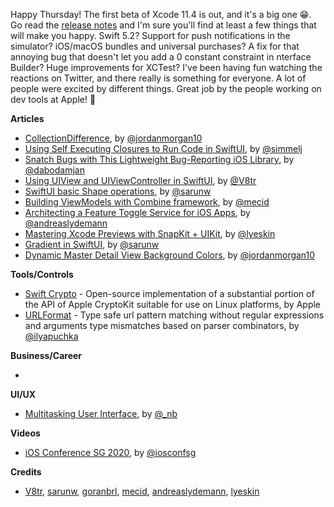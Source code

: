 Happy Thursday! The first beta of Xcode 11.4 is out, and it's a big one 😁. Go read the [release notes](https://developer.apple.com/documentation/xcode_release_notes/xcode_11_4_beta_release_notes) and I'm sure you'll find at least a few things that will make you happy. Swift 5.2? Support for push notifications in the simulator? iOS/macOS bundles and universal purchases? A fix for that annoying bug that doesn't let you add a 0 constant constraint in nterface Builder? Huge improvements for XCTest? I've been having fun watching the reactions on Twitter, and there really is something for everyone. A lot of people were excited by different things. Great job by the people working on dev tools at Apple! 👏

**Articles**

* [CollectionDifference](https://www.swiftjectivec.com/collectiondifference/), by [@jordanmorgan10](https://www.twitter.com/jordanmorgan10)
* [Using Self Executing Closures to Run Code in SwiftUI](https://www.iamsim.me/using-self-executing-closures-to-run-code-in-swiftui/), by [@simmelj](https://twitter.com/simmelj)
* [Snatch Bugs with This Lightweight Bug-Reporting iOS Library](https://infinum.com/the-capsized-eight/snatch-bugs-with-bug-reporting-ios-library), by [@dabodamjan](https://twitter.com/dabodamjan)
* [Using UIView and UIViewController in SwiftUI](https://www.vadimbulavin.com/using-uikit-uiviewcontroller-and-uiview-in-swiftui/), by [@V8tr](https://www.twitter.com/V8tr)
* [SwiftUI basic Shape operations](https://sarunw.com/posts/swiftui-basic-shape-operations/), by [@sarunw](https://twitter.com/sarunw)
* [Building ViewModels with Combine framework](https://swiftwithmajid.com/2020/02/05/building-viewmodels-with-combine-framework/), by [@mecid](https://twitter.com/mecid)
* [Architecting a Feature Toggle Service for iOS Apps](https://andreaslydemann.com/clean-ios-architecture-for-feature-toggling/), by [@andreaslydemann](https://www.twitter.com/andreaslydemann)
* [Mastering Xcode Previews with SnapKit + UIKit](https://medium.com/@lyeskinnikitaalexandrovich/mastering-xcode-previews-with-snapkit-uikit-aa82a146059a), by [@lyeskin](https://twitter.com/lyeskin1)
* [Gradient in SwiftUI](https://sarunw.com/posts/gradient-in-swiftui/), by [@sarunw](https://twitter.com/sarunw)
* [Dynamic Master Detail View Background Colors](https://www.swiftjectivec.com/master-detail-styling/), by [@jordanmorgan10](https://www.twitter.com/jordanmorgan10)

**Tools/Controls**

* [Swift Crypto](https://github.com/apple/swift-crypto) - Open-source implementation of a substantial portion of the API of Apple CryptoKit suitable for use on Linux platforms, by Apple
* [URLFormat](https://github.com/ilyapuchka/URLFormat) - Type safe url pattern matching without regular expressions and arguments type mismatches based on parser combinators, by [@ilyapuchka](https://twitter.com/ilyapuchka)

**Business/Career**

* 

**UI/UX**

* [Multitasking User Interface](https://bou.io/multitasking-user-interface.html), by [@_nb](https://twitter.com/_nb)

**Videos**

* [iOS Conference SG 2020](https://engineers.sg/conference/iosconfsg-2020), by [@iosconfsg](https://twitter.com/iosconfsg)

**Credits**

* [V8tr](https://github.com/V8tr), [sarunw](https://github.com/sarunw), [goranbrl](https://github.com/goranbrl), [mecid](https://github.com/mecid), [andreaslydemann](https://github.com/andreaslydemann), [lyeskin](https://github.com/lyeskin)

